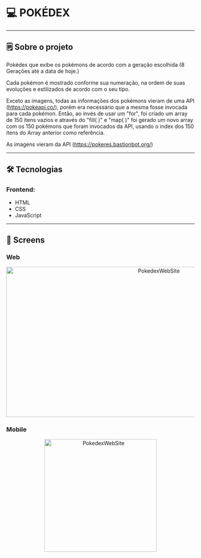 

# 💻 POKÉDEX

---

## 🗒️ Sobre o projeto

Pokédex que exibe os pokémons de acordo com a geração escolhida (8 Gerações até a data de hoje.)

Cada pokémon é mostrado conforme sua numeração, na ordem de suas evoluções e estilizados de acordo com o seu tipo.

Exceto as imagens, todas as informações dos pokémons vieram de uma API (https://pokeapi.co/), porém era necessário que a mesma fosse invocada para cada pokémon. Então, ao invés de usar um "for", foi criado um array de 150 itens vazios e através do "fill( )" e "map( )" foi gerado um novo array com os 150 pokémons que foram invocados da API, usando o index dos 150 itens do Array anterior como referência.

As imagens vieram da API (https://pokeres.bastionbot.org/)

---

## 🛠 Tecnologias

### Frontend:

-   HTML
-   CSS
-   JavaScript

---

## 🎨 Screens

### Web

<p align="center" style="display: flex; align-items: flex-start; justify-content: center;">
  <img alt="PokedexWebSite" src="./assets/readme/web-gif.gif" width="800px" height="400px">
</p>

### Mobile

<p align="center" style="display: flex; align-items: flex-start; justify-content: center;">
  <img alt="PokedexWebSite" src="./assets/readme/mobile-gif.gif" width="300px">
</p>
